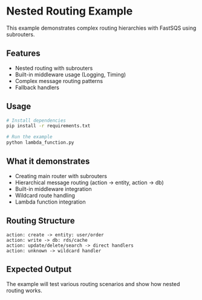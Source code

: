 # Nested Routing Example

This example demonstrates complex routing hierarchies with FastSQS using subrouters.

## Features

- Nested routing with subrouters
- Built-in middleware usage (Logging, Timing)
- Complex message routing patterns
- Fallback handlers

## Usage

```bash
# Install dependencies
pip install -r requirements.txt

# Run the example
python lambda_function.py
```

## What it demonstrates

- Creating main router with subrouters
- Hierarchical message routing (action -> entity, action -> db)
- Built-in middleware integration
- Wildcard route handling
- Lambda function integration

## Routing Structure

```
action: create -> entity: user/order
action: write -> db: rds/cache
action: update/delete/search -> direct handlers
action: unknown -> wildcard handler
```

## Expected Output

The example will test various routing scenarios and show how nested routing works.

